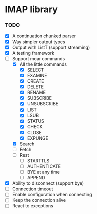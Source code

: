 # IMAP library

### TODO

- [x] A continuation chunked parser
- [x] Way simpler output types
- [x] Output with ListT (support streaming)
- [x] A testing framework
- [ ] Support moar commands
  - [x] All the little commands
    - [x] SELECT
    - [x] EXAMINE
    - [x] CREATE
    - [x] DELETE
    - [x] RENAME
    - [x] SUBSCRIBE
    - [x] UNSUBSCRIBE
    - [x] LIST
    - [x] LSUB
    - [x] STATUS
    - [x] CHECK
    - [x] CLOSE
    - [x] EXPUNGE
  - [x] Search
  - [ ] Fetch
  - [ ] Rest
    - [ ] STARTTLS
    - [ ] AUTHENTICATE
    - [ ] BYE at any time
    - [ ] APPEND
- [x] Ability to disconnect (support bye)
- [ ] Connection timeout
- [ ] Enable configuration when connecting
- [ ] Keep the connection alive
- [ ] React to exceptions
